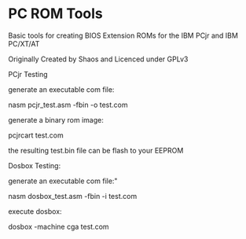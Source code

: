 # PC ROM Tools

Basic tools for creating BIOS Extension ROMs for the IBM PCjr and IBM PC/XT/AT

Originally Created by Shaos and Licenced under GPLv3

PCjr Testing

generate an executable com file:

nasm pcjr_test.asm -fbin -o test.com

generate a binary rom image:

pcjrcart test.com

the resulting test.bin file can be flash to your EEPROM


Dosbox Testing:

generate an executable com file:"

nasm dosbox_test.asm -fbin -i test.com

execute dosbox:

dosbox -machine cga test.com

